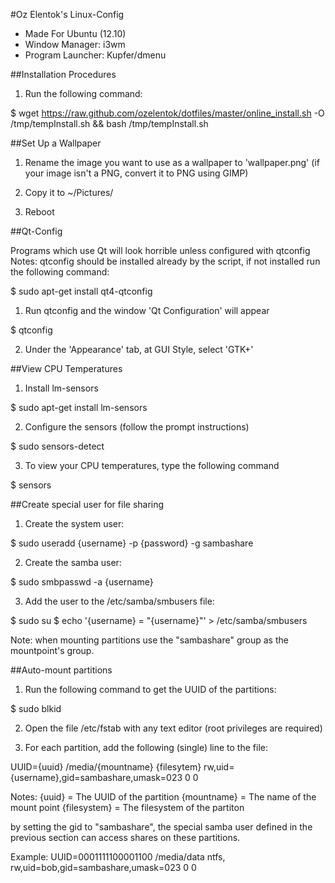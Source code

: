#Oz Elentok's Linux-Config

- Made For Ubuntu (12.10)
- Window Manager: i3wm
- Program Launcher: Kupfer/dmenu

##Installation Procedures

1. Run the following command:
	
  $ wget https://raw.github.com/ozelentok/dotfiles/master/online_install.sh -O /tmp/tempInstall.sh && bash /tmp/tempInstall.sh

##Set Up a Wallpaper

1. Rename the image you want to use as a wallpaper to 'wallpaper.png'
(if your image isn't a PNG, convert it to PNG using GIMP)

2. Copy it to ~/Pictures/

3. Reboot

##Qt-Config

Programs which use Qt will look horrible unless configured with qtconfig
Notes: qtconfig should be installed already by the script, if not installed run
the following command:

  $ sudo apt-get install qt4-qtconfig

1. Run qtconfig and the window 'Qt Configuration' will appear
	
  $ qtconfig

2. Under the 'Appearance' tab, at GUI Style, select 'GTK+'

##View CPU Temperatures

1. Install lm-sensors

  $ sudo apt-get install lm-sensors

2. Configure the sensors (follow the prompt instructions)

  $ sudo sensors-detect

3. To view your CPU temperatures, type the following command

  $ sensors

##Create special user for file sharing

1. Create the system user: 

  $ sudo useradd {username} -p {password} -g sambashare

2. Create the samba user:

  $ sudo smbpasswd -a {username}

3. Add the user to the /etc/samba/smbusers file:
  
  $ sudo su
  $ echo '{username} = "{username}"' > /etc/samba/smbusers

Note: when mounting partitions use the "sambashare" group as the mountpoint's group.

##Auto-mount partitions

1. Run the following command to get the UUID of the partitions:

  $ sudo blkid

2. Open the file /etc/fstab with any text editor (root privileges are required)

3. For each partition, add the following (single) line to the file:

UUID={uuid} /media/{mountname} {filesytem} rw,uid={username},gid=sambashare,umask=023 0 0

Notes:
{uuid} = The UUID of the partition
{mountname} = The name of the mount point
{filesystem} = The filesystem of the partiton

by setting the gid to "sambashare", the special samba user defined in the previous section can access shares on these partitions.

Example:
UUID=0001111100001100  /media/data ntfs, rw,uid=bob,gid=sambashare,umask=023 0 0
